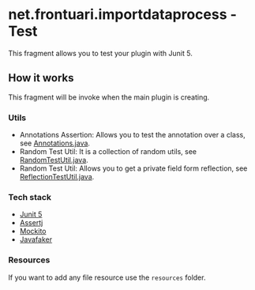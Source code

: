 # net.frontuari.importdataprocess - Test

This fragment allows you to test your plugin with Junit 5.

## How it works

This fragment will be invoke when the main plugin is creating.

### Utils

- Annotations Assertion: Allows you to test the annotation over a class, see [Annotations.java](src/net/frontuari/test/assertion/Annotations.java).
- Random Test Util: It is a collection of random utils, see [RandomTestUtil.java](src/net/frontuari/test/util/RandomTestUtil.java).
- Random Test Util: Allows you to get a private field form reflection, see [ReflectionTestUtil.java](src/net/frontuari/test/util/ReflectionTestUtil.java).

### Tech stack

- [Junit 5](https://junit.org/junit5/)
- [Assertj](https://joel-costigliola.github.io/assertj/)
- [Mockito](https://site.mockito.org/)
- [Javafaker](https://github.com/DiUS/java-faker)

### Resources

If you want to add any file resource use the `resources` folder.